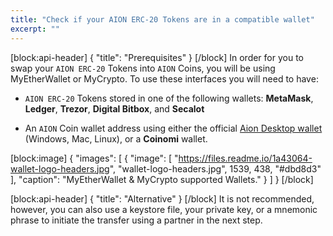 ```yaml
---
title: "Check if your AION ERC-20 Tokens are in a compatible wallet"
excerpt: ""
---
```

[block:api-header]
{
  "title": "Prerequisites"
}
[/block]
In order for you to swap your `AION ERC-20` Tokens into `AION` Coins, you will be using MyEtherWallet or MyCrypto. To use these interfaces you will need to have:
- `AION ERC-20` Tokens stored in one of the following wallets: **MetaMask**, **Ledger**, **Trezor**, **Digital Bitbox**, and **Secalot**

- An `AION` Coin wallet address using either the official [Aion Desktop wallet](doc:create-an-aion-wallet) (Windows, Mac, Linux), or a **Coinomi** wallet.

[block:image]
{
  "images": [
    {
      "image": [
        "https://files.readme.io/1a43064-wallet-logo-headers.jpg",
        "wallet-logo-headers.jpg",
        1539,
        438,
        "#dbd8d3"
      ],
      "caption": "MyEtherWallet & MyCrypto supported Wallets."
    }
  ]
}
[/block]

[block:api-header]
{
  "title": "Alternative"
}
[/block]
It is not recommended, however, you can also use a keystore file, your private key, or a mnemonic phrase to initiate the transfer using a partner in the next step.